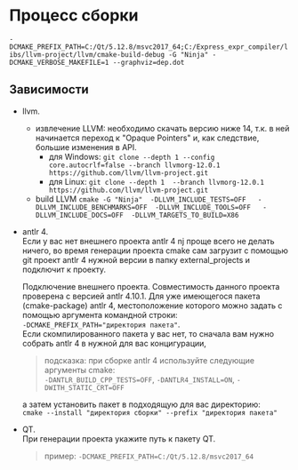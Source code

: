 # Процесс сборки
`-DCMAKE_PREFIX_PATH=C:/Qt/5.12.8/msvc2017_64;C:/Express_expr_compiler/libs/llvm-project/llvm/cmake-build-debug -G "Ninja" -DCMAKE_VERBOSE_MAKEFILE=1 --graphviz=dep.dot`
## Зависимости

* llvm.  
  * извлечение LLVM:
    необходимо скачать версию ниже 14, т.к. в ней начинается переход к "Opaque Pointers" и,
    как следствие, большие изменения в API.
    * для Windows: `git clone --depth 1 --config core.autocrlf=false --branch llvmorg-12.0.1  https://github.com/llvm/llvm-project.git`
    * для Linux: `git clone --depth 1  --branch llvmorg-12.0.1  https://github.com/llvm/llvm-project.git`
  * build LLVM
  `cmake -G "Ninja" 
  -DLLVM_INCLUDE_TESTS=OFF  
  -DLLVM_INCLUDE_BENCHMARKS=OFF 
  -DLLVM_INCLUDE_TOOLS=OFF  
  -DLLVM_INCLUDE_DOCS=OFF 
  -DLLVM_TARGETS_TO_BUILD=X86`  
  


* antlr 4.  
  Если у вас нет внешнего проекта antlr 4 nj проще всего 
  не делать ничего, во время генерации проекта cmake сам загрузит c помощью git проект antlr 4 
  нужной версии в папку external_projects и подключит к проекту.  

  Подключение внешнего проекта. Совместимость данного проекта проверена с версией antlr 4.10.1.
  Для уже имеющегося пакета (cmake-package)  antlr 4,
  местоположение которого можно задать с помощью аргумента командной строки:  
  `-DCMAKE_PREFIX_PATH="директория пакета"`.  
  Если скомпилированного пакета у вас нет, 
  то сначала вам нужно собрать antlr 4 в нужной для вас концигурации,
  >подсказка: при сборке antlr 4 используйте следующие аргументы cmake:  
  `-DANTLR_BUILD_CPP_TESTS=OFF`, `-DANTLR4_INSTALL=ON`, `-DWITH_STATIC_CRT=OFF`
  
   а затем установить пакет в подходящую для вас директорию:  
  `cmake --install "директория сборки" --prefix "директория пакета" `

* QT.  
  При генерации проекта укажите путь к пакету QT. 
  >пример: `-DCMAKE_PREFIX_PATH=C:/Qt/5.12.8/msvc2017_64`
